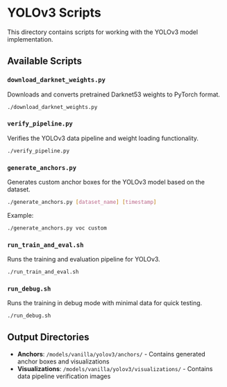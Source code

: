 # YOLOv3 Scripts

This directory contains scripts for working with the YOLOv3 model implementation.

## Available Scripts

### `download_darknet_weights.py`
Downloads and converts pretrained Darknet53 weights to PyTorch format.
```bash
./download_darknet_weights.py
```

### `verify_pipeline.py`
Verifies the YOLOv3 data pipeline and weight loading functionality.
```bash
./verify_pipeline.py
```

### `generate_anchors.py`
Generates custom anchor boxes for the YOLOv3 model based on the dataset.
```bash
./generate_anchors.py [dataset_name] [timestamp]
```
Example:
```bash
./generate_anchors.py voc custom
```

### `run_train_and_eval.sh`
Runs the training and evaluation pipeline for YOLOv3.
```bash
./run_train_and_eval.sh
```

### `run_debug.sh`
Runs the training in debug mode with minimal data for quick testing.
```bash
./run_debug.sh
```

## Output Directories

- **Anchors**: `/models/vanilla/yolov3/anchors/` - Contains generated anchor boxes and visualizations
- **Visualizations**: `/models/vanilla/yolov3/visualizations/` - Contains data pipeline verification images
